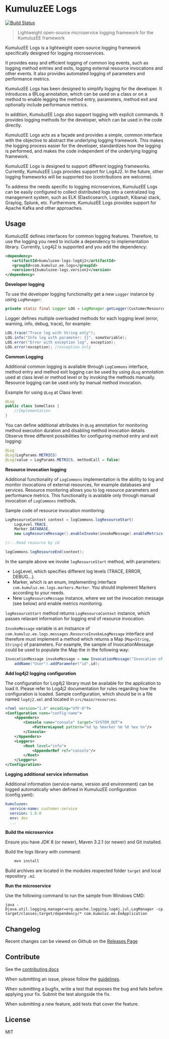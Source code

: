 # KumuluzEE Logs
[![Build Status](https://img.shields.io/travis/kumuluz/kumuluzee-logs/master.svg?style=flat)](https://travis-ci.org/kumuluz/kumuluzee-logs)

> Lightweight open-source microservice logging framework for the KumuluzEE framework

KumuluzEE Logs is a lightweight open-source logging framework specifically designed for logging microservices. 

It provides easy and efficient logging of common log events, such as logging method entries and exits, logging external resource invocations and other events. It also provides automated logging of parameters and performance metrics. 

KumuluzEE Logs has been designed to simplify logging for the developer. It introduces a @Log annotation, which can be used on a class or on a method to enable legging the method entry, parameters, method exit and optionally include performance metrics. 

In addition, KumuluzEE Logs also support logging with explicit commands. It provides logging methods for the developer, which can be used in the code directly. 

KumuluzEE Logs acts as a façade and provides a simple, common interface with the objective to abstract the underlying logging framework. This makes the logging process easier for the developer, standardizes how the logging is performed, and makes the code independent of the underlying logging framework. 

KumuluzEE Logs is designed to support different logging frameworks. Currently, KumuluzEE Logs provides support for Log4J2. In the future, other logging frameworks will be supported too (contributions are welcome).

To address the needs specific to logging microservices, KumuluzEE Logs can be easily configured to collect distributed logs into a centralized log management system, such as ELK (Elasticsearch, Logstash, Kibana) stack, Graylog, Splunk, etc. Furthermore, KumuluzEE Logs provides support for Apache Kafka and other approaches. 

## Usage
KumuluzEE defines interfaces for common logging features. Therefore, to use the logging you need to include a dependency to implementation library. Currently, Log4j2 is supported and you add the dependency:

```xml
<dependency>
   <artifactId>kumuluzee-logs-log4j2</artifactId>
   <groupId>com.kumuluz.ee.logs</groupId>
   <version>${kumuluzee-logs.version}</version>
</dependency>
```

**Developer logging**

To use the developer logging functionality get a new `Logger` instance by using `LogManager`:

```java
private static final Logger LOG = LogManager.getLogger(CustomerResourceSample.class.getName());
```

Logger defines multiple overloaded methods for each logging level (error, warning, info, debug, trace), for example:

```java
LOG.trace("Trace log with String only");
LOG.info("Info log with parameter: {}", someVariable);
LOG.error("Error with exception log", exception);
LOG.error(exception); //exception only
```

**Common Logging**

Additional common logging is available through `LogCommons` interface, method entry and method exit logging can be used by using `@Log` annotation used at class level or method level or by invoking the methods manually. Resource logging can be used only by manual method invocation.

Example for using `@Log` at Class level:

```java 
@Log
public class SomeClass {
    //Implementation
}
```

You can define additional attributes in `@Log` annotation for monitoring method execution duration and disabling method invocation details. Observe three different possibilities for configuring method entry and exit logging:


```java
@Log
@Log(LogParams.METRICS)
@Log(value = LogParams.METRICS, methodCall = false)
```

**Resource invocation logging**

Additional functionality of `LogCommons` implementation is the ability to log and monitor invocations of external resources, for example databases and services. Resource monitoring allows you to log resource parameters and performance metrics. This functionality is available only through manual invocation of `LogCommons` methods.

Sample code of resource invocation monitoring:

```java
LogResourceContext context = logCommons.logResourceStart(
    LogLevel.TRACE,
    Marker.DATABASE,
    new LogResourceMessage().enableInvoke(invokeMessage).enableMetrics());

//...Read resource by id

logCommons.logResourceEnd(context);
```

In the sample above we invoke `logResourceStart` method, with parameters:
* LogLevel, which specifies different log levels (TRACE, ERROR, DEBUG...).
* Marker, which is an enum, implementing interface `com.kumuluz.ee.logs.markers.Marker`. You should implement Markers according to your needs.
* New `LogResourceMessage` instance, where we set the invocation message (see below) and enable metrics monitoring.

`logResourceStart` method returns `LogResourceContext` instance, which passes relavant information for logging end of resource invocation.

`InvokeMessage` variable is an instsance of `com.kumuluz.ee.logs.messages.ResourceInvokeLogMessage` interface and therefore must implement a method which returns a Map (`Map<String, String>`) of parameters. For example, the sample of InvocationMessage could be used to populate the Map the in the following way:

```java
InvocationMessage invokeMessage = new InvocationMessage("Invocation of database resource").
    addName("User").addParameter("id",id);
```

**Add log4j2 logging configuration**

The configuration for Log4j2 library must be available for the application to load it. Please refer to Log4j2 documentation for rules regarding how the configuration is loaded. Sample configuration, which should be in a file named `log4j2.xml` and located in `src/main/resources`:

```xml
<?xml version="1.0" encoding="UTF-8"?>
<Configuration name="config-name">
    <Appenders>
        <Console name="console" target="SYSTEM_OUT">
            <PatternLayout pattern="%d %p %marker %m %X %ex %n"/>
        </Console>
    </Appenders>
    <Loggers>
        <Root level="info">
            <AppenderRef ref="console"/>
        </Root>
    </Loggers>
</Configuration>
```

**Logging additional service information**

Additional information (service-name, version and environment) can be logged automatically when defined in KumuluzEE configuration (config.yaml):

```yaml
kumuluzee:
  service-name: customer-service
  version: 1.0.0
  env: dev
  ...
```

**Build the microservice**

Ensure you have JDK 8 (or newer), Maven 3.2.1 (or newer) and Git installed.
    
Build the logs library with command:

```bash
    mvn install
```
    
Build archives are located in the modules respected folder `target` and local repository `.m2`.

**Run the microservice**

Use the following command to run the sample from Windows CMD:
```
java -Djava.util.logging.manager=org.apache.logging.log4j.jul.LogManager -cp target/classes;target/dependency/* com.kumuluz.ee.EeApplication 
```

## Changelog

Recent changes can be viewed on Github on the [Releases Page](https://github.com/TFaga/KumuluzEE/releases)

## Contribute

See the [contributing docs](https://github.com/kumuluz/kumuluzee-logs/blob/master/CONTRIBUTING.md)

When submitting an issue, please follow the [guidelines](https://github.com/kumuluz/kumuluzee-logs/blob/master/CONTRIBUTING.md#bugs).

When submitting a bugfix, write a test that exposes the bug and fails before applying your fix. Submit the test alongside the fix.

When submitting a new feature, add tests that cover the feature.

## License

MIT
